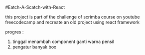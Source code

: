 #Eatch-A-Scatch-with-React

this project is part of the challenge of scrimba course on youtube freecodecamp and recreate an old project using react framework

progres :

1. tinggal menambah component ganti warna pensil
2. pengatur banyak box
